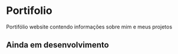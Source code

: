 # Portifolio
Portifólio website contendo informações sobre mim e meus projetos
## Ainda em desenvolvimento
